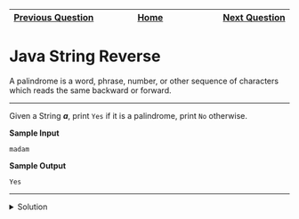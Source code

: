 | <img width=1000>[Previous Question](https://github.com/Kevin-Lago/java-hackerrank-solutions/tree/main/src/strings/java_substring_comparisons)</img> | <img width=1000>[Home](https://github.com/Kevin-Lago/java-hackerrank-solutions)</img> | <img width=1000>[Next Question](https://github.com/Kevin-Lago/java-hackerrank-solutions/tree/main/src/strings/java_anagrams)</img> |
|:---|:---:|---:|

# Java String Reverse

A palindrome is a word, phrase, number, or other sequence of characters which reads the same backward or forward.

---

Given a String ___a___, print ```Yes``` if it is a palindrome, print ```No``` otherwise.

__Sample Input__

```madam```

__Sample Output__

```
Yes
```

---

<details><summary>Solution</summary>
    
```java
public static void main(String[] args) {
    Scanner scan = new Scanner(System.in);
    String a = scan.next();

    for (int i = 0; i < a.length() / 2; i++) {
        if (!a.substring(i, i + 1).equals(a.substring(a.length() - i - 1, a.length() - i))) {
            System.out.println("No");
            return;
        }
    }

    System.out.println("Yes");
}
```
</details>
